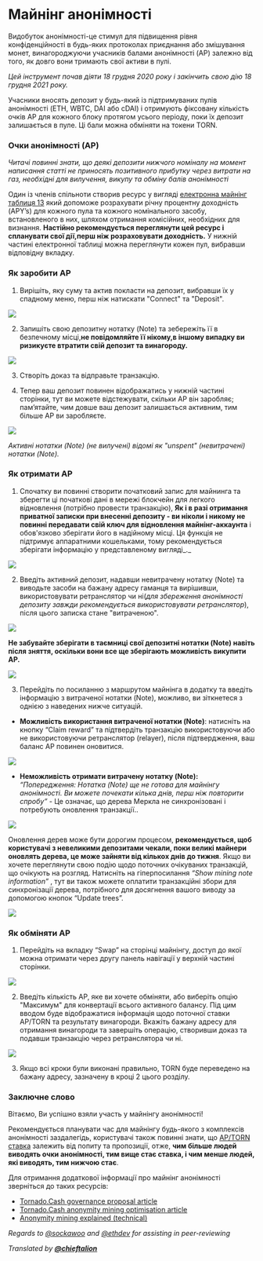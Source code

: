 # Майнінг анонімності

Видобуток анонімності-це стимул для підвищення рівня конфіденційності в будь-яких протоколах приєднання або змішування монет, винагороджуючи учасників балами анонімності \(AP\) залежно від того, як довго вони тримають свої активи в пулі.

_Цей інструмент почав діяти 18 грудня 2020 року і закінчить свою дію 18 грудня 2021 року._

Учасники вносять депозит у будь-який із підтримуваних пулів анонімності (ETH, WBTC, DAI або cDAI) і отримують фіксовану кількість очків AP для кожного блоку протягом усього періоду, поки їх депозит залишається в пуле. Ці бали можна обміняти на токени TORN.

### Очки анонімності \(AP\)

_Читачі повинні знати, що деякі депозити нижчого номіналу на момент написання статті не приносять позитивного прибутку через витрати на газ, необхідні для вилучення, викупу та обміну балів анонімності_

Один із членів спільноти створив ресурс у вигляді [електронна майнінг таблиця 13](https://torn.community/t/anonymity-mining-spreadsheet/720) який допоможе розрахувати річну процентну доходність \(APY’s\) для кожного пула та кожного номінального засобу, встановленого в них, шляхом отримання комісійних, необхідних для визнання. **Настійно рекомендується переглянути цей ресурс і спланувати свої дії,перш ніж розраховувати доходність.** У нижній частині електронної таблиці можна переглянути кожен пул, вибравши відповідну вкладку.

### Як заробити AP

1. Вирішіть, яку суму та актив покласти на депозит, вибравши їх у спадному меню, перш ніж натискати "Connect" та "Deposit".

![](.gitbook/assets/m3fh0gl.png)

2. Запишіть свою депозитну нотатку (Note) та зебережіть її в безпечному місці,**не повідомляйте її нікому,в іншому випадку ви ризикуєте втратити свій депозит та винагороду.**

![](.gitbook/assets/vhustru.png)

3. Створіть доказ та відправьте транзакцію.

4. Тепер ваш депозит повинен відображатись у нижній частині сторінки, тут ви можете відстежувати, скільки AP він заробляє; пам’ятайте, чим довше ваш депозит залишається активним, тим більше AP ви заробляєте.

![](.gitbook/assets/k6juetp.png)

_Активні нотатки (Note) \(не вилучені\) відомі як "unspent" (невитрачені) нотатки (Note)._

### Як отримати AP

1. Спочатку ви повинні створити початковий запис для майнинга та зберегти ці початкові дані в мережі блокчейн для легкого відновлення \(потрібно провести транзакцію\), **Як і в разі отримання приватної записки при внесенні депозиту - ви ніколи і никому не повинні передавати свій ключ для відновлення майнінг-аккаунта** і обов'язково зберігати його в надійному місці. Ця функція не підтримує аппаратними кошельками, тому рекомендується зберігати інформацію у представленому вигляді_._

![](.gitbook/assets/lskzkgk.png)

2. Введіть активний депозит, надавши невитрачену нотатку (Note) та виводьте засоби на бажану адресу гаманця та вирішивши, використовувати ретранслятор чи ні\(_для збереження анонімності депозиту завжди рекомендується використовувати ретранслятор_\), після цього записка стане "витраченою".

![](.gitbook/assets/aid86cj.png)

**Не забувайте зберігати в таємниці свої депозитні нотатки (Note) навіть після зняття, оскільки вони все ще зберігають можливість викупити AP.**

![](.gitbook/assets/bpsqxxr.png)

3. Перейдіть по посиланню з маршрутом майнінга в додатку та введіть інформацію з витраченої нотатки (Note), можливо, ви зіткнетеся з однією з наведених нижче ситуацій.

* **Можливість використання витраченої нотатки (Note)**: натисніть на кнопку “Claim reward” та підтвердіть транзакцію використовуючи або не використовуючи ретранслятор (relayer), після підтвердження, ваш баланс AP повинен оновитися.

![](.gitbook/assets/e9jyqhu.png)

 

* **Неможливість отримати витрачену нотатку (Note):** _“Попередження: Нотатка (Note) ще не готова для майнінгу анонімності. Ви можете почекати кілька днів, перш ніж повторити спробу”_ - Це означає, що дерева Меркла не синхронізовані і потребують оновлення транзакції..

![](.gitbook/assets/i6qtr0f.png)

Оновлення дерев може бути дорогим процесом, **рекомендується, щоб користувачі з невеликими депозитами чекали, поки великі майнери оновлять дерева, це може зайняти від кількох днів до тижня**. Якщо ви хочете переглянути свою подію щодо поточних очікуваних транзакцій, що очікують на розгляд. Натисніть на гіперпосилання _“Show mining note information”_ , тут ви також можете оплатити транзакційні збори для синхронізації дерева, потрібного для досягнення вашого виводу за допомогою кнопок “Update trees”.

![](.gitbook/assets/d8dmxjj.png)

### Як обміняти AP

1. Перейдіть на вкладку “Swap” на сторінці майнінгу, доступ до якої можна отримати через другу панель навігації у верхній частині сторінки. 

![](.gitbook/assets/ahrjxbq.png)

2. Введіть кількість AP, яке ви хочете обміняти, або виберіть опцію "Максимум" для конвертації всього активного балансу. Під цим вводом буде відображатися інформація щодо поточної ставки AP/TORN та результату винагороди. Вкажіть бажану адресу для отримання винагороди та завершіть операцію, створивши доказ та подавши транзакцію через ретранслятора чи ні.

![](.gitbook/assets/wo55lao.png)

3. Якщо всі кроки були виконані правильно, TORN буде переведено на бажану адресу, зазначену в кроці 2 цього розділу.

### Заключне слово

Вітаємо, Ви успішно взяли участь у майнінгу анонімності!

Рекомендується планувати час для майнінгу будь-якого з комплексів анонімності заздалегідь, користувачі також повинні знати, що [AP/TORN ставка](https://duneanalytics.com/luckyallocator/Daily-AP-TORN-Rate-v2) залежить від попиту та пропозиції, отже, **чим більше людей виводять очки анонімності, тим вище стає ставка, і чим менше людей, які виводять, тим нижчою стає**.

Для отримання додаткової інформації про майнінг анонімності зверніться до таких ресурсів:

* [Tornado.Cash governance proposal article](https://tornado-cash.medium.com/tornado-cash-governance-proposal-a55c5c7d0703)
* [Tornado.Cash anonymity mining optimisation article](https://tornado-cash.medium.com/gas-price-claimed-anonymity-mining-a-victim-but-now-everyone-can-claim-ap-5441aaa32a1a) 
* [Anonymity mining explained \(technical\)](https://torn.community/t/anonymity-mining-technical-overview/15)

_Regards to_ [_@sockawoo_](https://torn.community/u/sockawoo) _and_ [_@ethdev_](https://torn.community/u/ethdev) _for assisting in peer-reviewing_

_Translated by_ [_**@chieftalion**_](https://torn.community/u/chieftalion/)

